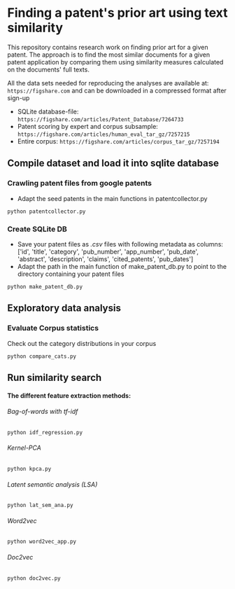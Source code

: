 # Finding a patent's prior art using text similarity
This repository contains research work on finding prior art for a given patent.
The approach is to find the most similar documents for a given patent application
by comparing them using similarity measures calculated on the documents' full texts.

All the data sets needed for reproducing the analyses are available at:
`https://figshare.com` and can be downloaded in a compressed format after sign-up

* SQLite database-file: `https://figshare.com/articles/Patent_Database/7264733`
* Patent scoring by expert and corpus subsample: `https://figshare.com/articles/human_eval_tar_gz/7257215`
* Entire corpus: `https://figshare.com/articles/corpus_tar_gz/7257194`

## Compile dataset and load it into sqlite database
### Crawling patent files from google patents
 * Adapt the seed patents in the main functions in patentcollector.py
```
python patentcollector.py
```
### Create SQLite DB
  * Save your patent files as *.csv* files with following metadata as columns: ['id', 'title', 'category', 'pub_number', 'app_number', 'pub_date', 'abstract',
               'description', 'claims', 'cited_patents', 'pub_dates']
  * Adapt the path in the main function of make_patent_db.py to point to the directory containing your patent files
```
python make_patent_db.py
```
## Exploratory data analysis
### Evaluate Corpus statistics
Check out the category distributions in your corpus
```
python compare_cats.py
```
## Run similarity search
#### The different feature extraction methods:
###### *Bag-of-words* with *tf-idf*
```
python idf_regression.py
```
###### *Kernel-PCA*
```
python kpca.py
```
###### *Latent semantic analysis (LSA)*
```
python lat_sem_ana.py
```
###### Word2vec
```
python word2vec_app.py
```
###### Doc2vec
```
python doc2vec.py
```
